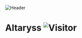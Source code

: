 ![Header](https://i.imgur.com/2fivwBI.png)
# Altaryss ![Visitor](https://komarev.com/ghpvc/?username=altaryss&style=flat)
